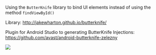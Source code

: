 Using the `ButterKnife` library to bind UI elements instead of using the method `findViewById()`

Library: http://jakewharton.github.io/butterknife/

Plugin for Android Studio to generating ButterKnife Injections: https://github.com/avast/android-butterknife-zelezny

![](https://prod-edxapp.edx-cdn.org/assets/courseware/v1/401ca0104d71e90ecfe88453c0ea2fb0/asset-v1:GalileoX+CAAD002X+2T2018+type@asset+block/ButterKnife.gif)
